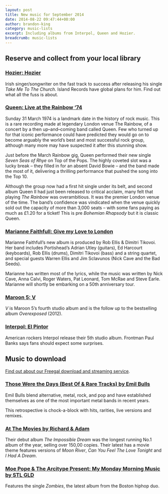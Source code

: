 ```yaml
---
layout: post
title: New music for September 2014
date: 2014-08-22 09:47:44+00:00
author: brandon-king
category: music-lists
excerpt: Including albums from Interpol, Queen and Hozier.
breadcrumb: music-lists
---
```

## Reserve and collect from your local library

### [Hozier: Hozier](https://suffolk.spydus.co.uk/cgi-bin/spydus.exe/ENQ/OPAC/BIBENQ/55930766?QRY=CTIBIB%3C%20IRN%2841681776%29&QRYTEXT=Hozier%20[sound%20recording])

Irish singer/songwriter on the fast track to success after releasing his single <cite>Take Me To The Church</cite>. Island Records have global plans for him. Find out what all the fuss is about.

### [Queen: Live at the Rainbow ‘74](https://suffolk.spydus.co.uk/cgi-bin/spydus.exe/ENQ/OPAC/BIBENQ/55931194?QRY=CTIBIB%3C%20IRN%2841337747%29&QRYTEXT=Live%20at%20the%20Rainbow%20%2774%20[sound%20recording])

Sunday 31 March 1974 is a landmark date in the history of rock music. This is a rare recording made at legendary London venue The Rainbow, of a concert by a then up–and–coming band called Queen. Few who turned up for that iconic performance could have predicted they would go on to become arguably the world’s best and most successful rock group, although many more may have suspected it after this stunning show.

Just before the March Rainbow gig, Queen performed their new single <cite>Seven Seas of Rhye</cite> on Top of the Pops. The highly coveted slot was a lucky break – they filled in for an absent David Bowie – and the band made the most of it, delivering a thrilling performance that pushed the song into the Top 10.

Although the group now had a first hit single under its belt, and second album Queen II had just been released to critical acclaim, many felt that playing <cite>The Rainbow</cite> was overambitious. It was the premier London venue of the time. The band’s confidence was vindicated when the venue quickly sold out the capacity of more than 3,000 seats – with some fans paying as much as £1.20 for a ticket! This is pre <cite>Bohemian Rhapsody</cite> but it is classic Queen.

### [Marianne Faithfull: Give my Love to London](https://suffolk.spydus.co.uk/cgi-bin/spydus.exe/ENQ/OPAC/BIBENQ/55931945?QRY=CTIBIB%3C%20IRN%2841338979%29&QRYTEXT=Give%20my%20love%20to%20London%20[sound%20recording])

Marianne Faithfull’s new album is produced by Rob Ellis & Dimitri Tikovoi. Her band includes Portishead&#8217;s Adrian Utley (guitars), Ed Harcourt (keyboards), Rob Ellis (drums), Dimitri Tikovoi (bass) and a string quartet, and special guests Warren Ellis and Jim Sclavunos (Nick Cave and the Bad Seeds).

Marianne has written most of the lyrics, while the music was written by Nick Cave, Anna Calvi, Roger Waters, Pat Leonard, Tom McRae and Steve Earle. Marianne will shortly be embarking on a 50th anniversary tour.

### [Maroon 5: V](https://suffolk.spydus.co.uk/cgi-bin/spydus.exe/ENQ/OPAC/BIBENQ/55933244?QRY=CTIBIB%3C%20IRN%2812527199%29&QRYTEXT=V%20[sound%20recording])

<cite>V</cite> is Maroon 5’s fourth studio album and is the follow up to the bestselling album <cite>Overexposed</cite> (2012).

### [Interpol: El Pintor](https://suffolk.spydus.co.uk/cgi-bin/spydus.exe/ENQ/OPAC/BIBENQ/55934487?QRY=CTIBIB%3C%20IRN%2840991870%29&QRYTEXT=El%20pintor%20[sound%20recording])

American rockers Interpol release their 5th studio album. Frontman Paul Banks says fans should expect some surprises.

## Music to download

<div class="panel">
  <p>
    <a title="eLibrary" href="http://suffolklibraries.co.uk/elibrary/">Find out about our Freegal download and streaming service</a>.
  </p>
</div>

### [Those Were the Days (Best Of & Rare Tracks) by Emil Bulls](http://suffolklibraries.freegalmusic.com/artists/view/RW1pbCBCdWxscw==/29417523/c29ueQ==)

Emil Bulls blend alternative, metal, rock, and pop and have established themselves as one of the most important metal bands in recent years.

This retrospective is chock-a-block with hits, rarities, live versions and remixes.

### [At The Movies by Richard & Adam](http://suffolklibraries.freegalmusic.com/artists/view/UmljaGFyZCAmIEFkYW0=/29190139/c29ueQ==)

Their debut album <cite>The Impossible Dream</cite> was the longest running No.1 album of the year, selling over 150,00 copies. Their latest has a movie theme features versions of <cite>Moon River</cite>, <cite>Can You Feel The Love Tonight</cite> and <cite>I Had A Dream</cite>.

### [Moe Pope & The Arcitype Present: My Monday Morning Music by STL GLD](http://suffolklibraries.freegalmusic.com/artists/view/U1RMIEdMRA==/853044003441/aW9kYQ==)

Features the single <cite>Zombies</cite>, the latest album from the Boston hiphop duo.
